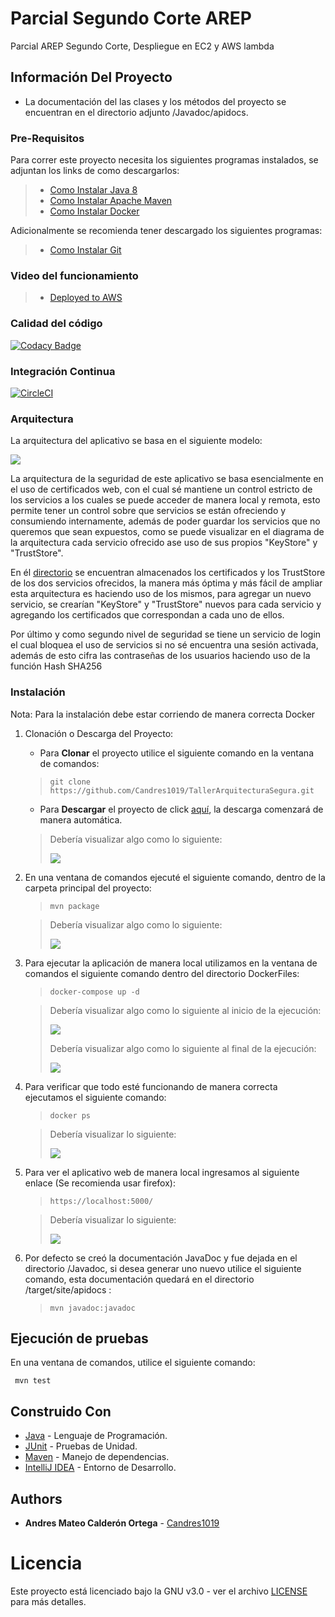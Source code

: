 # Parcial Segundo Corte AREP

Parcial AREP Segundo Corte, Despliegue en EC2 y AWS lambda

## Información Del Proyecto

* La documentación del las clases y los métodos del proyecto se encuentran en el directorio adjunto /Javadoc/apidocs.

### Pre-Requisitos

Para correr este proyecto necesita los siguientes programas instalados, se adjuntan los links de como descargarlos:

> * [Como Instalar Java 8](https://www.oracle.com/co/java/technologies/javase/javase-jdk8-downloads.html)
> * [Como Instalar Apache Maven](http://maven.apache.org/download.html#Installation)
> * [Como Instalar Docker](https://docs.docker.com/engine/install/)

Adicionalmente se recomienda tener descargado los siguientes programas:

> * [Como Instalar Git](http://git-scm.com/book/en/v2/Getting-Started-Installing-Git)

### Video del funcionamiento

> * [Deployed to AWS](https://www.youtube.com/watch?v=EvoSen3HS9A)

### Calidad del código

[![Codacy Badge](https://app.codacy.com/project/badge/Grade/6cbbe30255fe4ac4a3d48264e5b6c25a)](https://www.codacy.com/gh/Candres1019/TallerArquitecturaSegura/dashboard?utm_source=github.com&amp;utm_medium=referral&amp;utm_content=Candres1019/TallerArquitecturaSegura&amp;utm_campaign=Badge_Grade)

### Integración Continua

[![CircleCI](https://circleci.com/gh/Candres1019/TallerArquitecturaSegura.svg?style=svg)](https://app.circleci.com/pipelines/github/Candres1019/TallerArquitecturaSegura)

### Arquitectura

La arquitectura del aplicativo se basa en el siguiente modelo:

![](./Img/Arquitectura.png)

La arquitectura de la seguridad de este aplicativo se basa esencialmente en el uso de certificados web, con el cual sé
mantiene un control estricto de los servicios a los cuales se puede acceder de manera local y remota, esto permite tener
un control sobre que servicios se están ofreciendo y consumiendo internamente, además de poder guardar los servicios que
no queremos que sean expuestos, como se puede visualizar en el diagrama de la arquitectura cada servicio ofrecido ase
uso de sus propios "KeyStore" y "TrustStore".

En él [directorio](./keystores) se encuentran almacenados los certificados y los TrustStore de los dos servicios
ofrecidos, la manera más óptima y más fácil de ampliar esta arquitectura es haciendo uso de los mismos, para agregar un
nuevo servicio, se crearían "KeyStore" y "TrustStore" nuevos para cada servicio y agregando los certificados que
correspondan a cada uno de ellos.

Por último y como segundo nivel de seguridad se tiene un servicio de login el cual bloquea el uso de servicios si no sé
encuentra una sesión activada, además de esto cifra las contraseñas de los usuarios haciendo uso de la función Hash
SHA256

### Instalación

Nota: Para la instalación debe estar corriendo de manera correcta Docker

1. Clonación o Descarga del Proyecto:

    * Para **Clonar** el proyecto utilice el siguiente comando en la ventana de comandos:

   > ```
   > git clone https://github.com/Candres1019/TallerArquitecturaSegura.git
   > ```

    * Para **Descargar** el proyecto de
      click [aquí](https://github.com/Candres1019/TallerArquitecturaSegura/archive/refs/heads/main.zip), la descarga
      comenzará de manera automática.

   > Debería visualizar algo como lo siguiente:
   >
   > ![](./Img/Ins1.png)

2. En una ventana de comandos ejecuté el siguiente comando, dentro de la carpeta principal del proyecto:

   > ```
    > mvn package
    > ```

   > Debería visualizar algo como lo siguiente:
   >
   > ![](./Img/Ins2.png)


3. Para ejecutar la aplicación de manera local utilizamos en la ventana de comandos el siguiente comando dentro del
   directorio DockerFiles:

   > ```
    > docker-compose up -d
    > ```

   > Debería visualizar algo como lo siguiente al inicio de la ejecución:
   >
   > ![](./Img/Ins3_1.png)
   >
   > Debería visualizar algo como lo siguiente al final de la ejecución:
   >
   > ![](./Img/Ins3_2.png)

4. Para verificar que todo esté funcionando de manera correcta ejecutamos el siguiente comando:

   > ```
    > docker ps
    > ```

   > Debería visualizar lo siguiente:
   >
   > ![](./Img/Ins4.png)

5. Para ver el aplicativo web de manera local ingresamos al siguiente enlace (Se recomienda usar firefox):

   > ```
    > https://localhost:5000/
    > ```

   > Debería visualizar lo siguiente:
   >
   > ![](./Img/Ins5.png)

6. Por defecto se creó la documentación JavaDoc y fue dejada en el directorio /Javadoc, si desea generar uno nuevo
   utilice el siguiente comando, esta documentación quedará en el directorio /target/site/apidocs :

   > ```
   > mvn javadoc:javadoc
   > ```

## Ejecución de pruebas

En una ventana de comandos, utilice el siguiente comando:

   ```
    mvn test
   ```

## Construido Con

* [Java](https://www.java.com/es/) - Lenguaje de Programación.
* [JUnit](https://junit.org/junit5/) - Pruebas de Unidad.
* [Maven](https://maven.apache.org/) - Manejo de dependencias.
* [IntelliJ IDEA](https://www.jetbrains.com/es-es/idea/) - Entorno de Desarrollo.

## Authors

* **Andres Mateo Calderón Ortega** - [Candres1019](https://github.com/Candres1019)

# Licencia

Este proyecto está licenciado bajo la GNU v3.0 - ver el archivo [LICENSE](./LICENSE) para más detalles.
